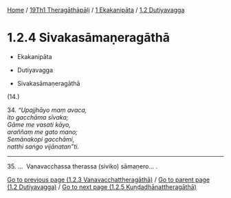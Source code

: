 
[Home](/) / [19Th1 Theragāthāpāḷi](../...md) / [1 Ekakanipāta](...md) / [1.2 Dutiyavagga](../19Th1/1/1.2.md)

# 1.2.4 Sivakasāmaṇeragāthā

* Ekakanipāta

* Dutiyavagga

* Sivakasāmaṇeragāthā

(14.)

34\. _“Upajjhāyo maṃ avaca,_  
_ito gacchāma sīvaka;_  
_Gāme me vasati kāyo,_  
_araññaṃ me gato mano;_  
_Semānakopi gacchāmi,_  
_natthi saṅgo vijānatan”ti._  


---

35\. …  Vanavacchassa therassa (siviko) sāmaṇero… .



[Go to previous page (1.2.3 Vanavacchattheragāthā)](1.2.3.md) / [Go to parent page (1.2 Dutiyavagga)](../19Th1/1/1.2.md) / [Go to next page (1.2.5 Kuṇḍadhānattheragāthā)](1.2.5.md)



